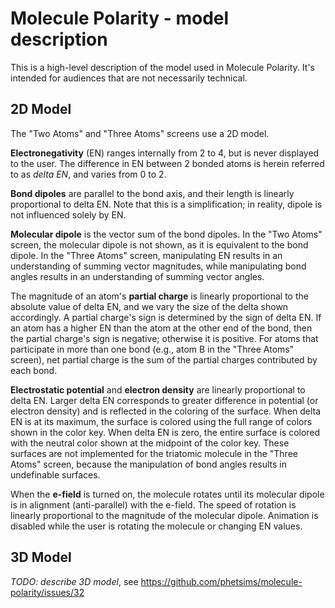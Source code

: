 # Molecule Polarity - model description

This is a high-level description of the model used in Molecule Polarity. It's intended for audiences
that are not necessarily technical.

## 2D Model

The "Two Atoms" and "Three Atoms" screens use a 2D model.

**Electronegativity** (EN) ranges internally from 2 to 4, but is never displayed to the user.
The difference in EN between 2 bonded atoms is herein referred to as _delta EN_,
and varies from 0 to 2.

**Bond dipoles** are parallel to the bond axis, and their length is linearly proportional
to delta EN. Note that this is a simplification; in reality, dipole is not influenced
solely by EN.

**Molecular dipole** is the vector sum of the bond dipoles. In the "Two Atoms" screen,
the molecular dipole is not shown, as it is equivalent to the bond dipole.
In the "Three Atoms" screen, manipulating EN results in an understanding of summing
vector magnitudes, while manipulating bond angles results in an understanding
of summing vector angles.

The magnitude of an atom's **partial charge** is linearly proportional to the absolute value
of delta EN, and we vary the size of the delta shown accordingly. A partial charge's sign
is determined by the sign of delta EN. If an atom has a higher EN than the atom at the other
end of the bond, then the partial charge's sign is negative; otherwise it is positive.
For atoms that participate in more than one bond (e.g., atom B in the "Three Atoms" screen),
net partial charge is the sum of the partial charges contributed by each bond.

**Electrostatic potential** and **electron density** are linearly proportional to delta EN.
Larger delta EN corresponds to greater difference in potential (or electron density)
and is reflected in the coloring of the surface. When delta EN is at its maximum, the
surface is colored using the full range of colors shown in the color key.  When delta
EN is zero, the entire surface is colored with the neutral color shown at the midpoint
of the color key. These surfaces are not implemented for the triatomic molecule in
the "Three Atoms" screen, because the manipulation of bond angles results in undefinable surfaces.

When the **e-field** is turned on, the molecule rotates until its molecular dipole
is in alignment (anti-parallel) with the e-field. The speed of rotation is linearly proportional
to the magnitude of the molecular dipole. Animation is disabled while the user
is rotating the molecule or changing EN values.

## 3D Model

*TODO: describe 3D model*, see https://github.com/phetsims/molecule-polarity/issues/32

